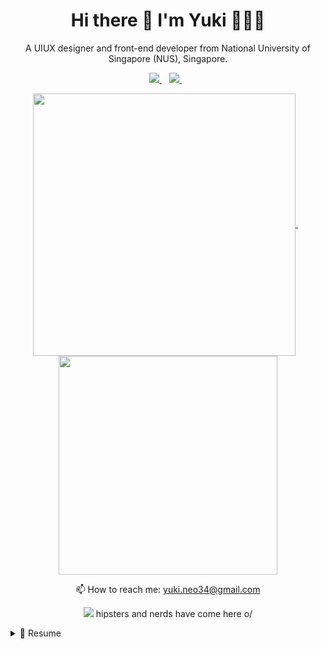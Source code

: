 <h1 align='center'>
  Hi there 👋 I'm Yuki 👩‍💻🎨
</h1>

<p align='center'>
  A UIUX designer and front-end developer from National University of Singapore (NUS), Singapore.
</p>

<p align='center'>
  <a href="https://www.linkedin.com/in/yukineoweiqian/">
       <img src="https://img.shields.io/badge/linkedin-%230077B5.svg?&style=for-the-badge&logo=linkedin&logoColor=white" />
  </a> &nbsp;&nbsp;
  <a href="https://uxfol.io/yukineo">
    <img src="https://img.shields.io/badge/Dribbble-EA4C89?style=for-the-badge&logo=dribbble&logoColor=white" />
    </a>&nbsp;&nbsp;
 </p>

<p align='center'>
<a href="https://github.com/anuraghazra/github-readme-stats">
  <img align="center" src=https://github-readme-stats.vercel.app/api?username=yukineowq&count_private=true&show_icons=true&theme=dracula width="420" />
</a> &nbsp;&nbsp;
<a href="https://github.com/anuraghazra/github-readme-stats">
  <img align="center" src=https://github-readme-stats.vercel.app/api/top-langs/?username=yukineowq&layout=compact width="350"/>
</a>
  </p>
  
<p align='center'>
  📫 How to reach me: <a href='mailto:yuki.neo34@gmail.com'>yuki.neo34@gmail.com</a>
</p>
<p align='center'>
  <a href="#"><img src="https://badges.pufler.dev/visits/yukineowq/yukineowq"></a> hipsters and nerds have come here o/
</p>

<details>
  <summary>📃 Resume</summary>
  
## Education

- 📖 **Bachelor of Information Systems (Honours), and Minor in Interactive Media Development**\
  📆 2019 - 2023\
  📍 **National University of Singapore** - Singapore

- 📖 **Diploma in Culinary and Catering Management with Merit, and Diploma Plus in Fundamentals Science**\
  📆 2016 - 2019\
  📍 **Temasek Polytechnic** - Singapore

## Experience
  
<img align="right" src="https://img.shields.io/badge/Figma-F24E1E?style=for-the-badge&logo=figma&logoColor=white" />
  
- 👩‍💻🎨**UIUX Lead Designer**\
  📆 aug/2021 - aug/2021\
  📍 **Citibank HackOverflow 2021** - Singapore

<img align="right" src="https://img.shields.io/badge/Slack-4A154B?logo=slack&logoColor=white" />
<img align="right" src="https://img.shields.io/badge/Adobe%20Illustrator-FF9A00?style=for-the-badge&logo=adobe%20illustrator&logoColor=white" />
<img align="right" src="https://img.shields.io/badge/Adobe%20Photoshop-31A8FF?style=for-the-badge&logo=Adobe%20Photoshop&logoColor=black" />
<img align="right" src="https://img.shields.io/badge/Adobe%20XD-FF61F6?style=for-the-badge&logo=Adobe%20XD&logoColor=white" />
<img align="right" src="https://img.shields.io/badge/Figma-F24E1E?style=for-the-badge&logo=figma&logoColor=white" />

- 👩‍💻🎨**UIUX Lead Designer/Graphics Intern**\
  📆 may/2021 - july/2021\
  📍 **Lalia** - Singapore

<img align="right" src="https://img.shields.io/badge/Adobe%20Photoshop-31A8FF?style=for-the-badge&logo=Adobe%20Photoshop&logoColor=black" />
<img align="right" src="https://img.shields.io/badge/Adobe%20XD-FF61F6?style=for-the-badge&logo=Adobe%20XD&logoColor=white" />
<img align="right" src="https://img.shields.io/badge/Figma-F24E1E?style=for-the-badge&logo=figma&logoColor=white" />

- 👩‍💻🎨 **UIUX Designer**\
  📆 2021 - april/2021\
  📍 **CS3240 Group Project: maituliao.io** - Singapore
  
<img align="right" src="https://img.shields.io/badge/Material--UI-0081CB?style=for-the-badge&logo=material-ui&logoColor=white" />
<img align="right" src="https://img.shields.io/badge/Ionic-3880FF?style=for-the-badge&logo=ionic&logoColor=white" />
<img align="right" src="https://img.shields.io/badge/TypeScript-007ACC?style=for-the-badge&logo=typescript&logoColor=white" />
<img align="right" src="https://img.shields.io/badge/Angular-DD0031?style=for-the-badge&logo=angular&logoColor=white" />
<img align="right" src="https://img.shields.io/badge/Java-ED8B00?style=for-the-badge&logo=java&logoColor=white" />
  
- 👩‍💻🎨 **UIUX Designer & Front-End Developer**\
  📆 2021 - april/2021\
  📍 **IS3106 Group Project: MySalesMatter** - Singapore
  
<img align="right" src="https://img.shields.io/badge/Adobe%20XD-FF61F6?style=for-the-badge&logo=Adobe%20XD&logoColor=white" />
  
- 👩‍💻🎨 **UIUX Designer**\
  📆 dec/2020 - jan/2021\
  📍 **Shopee Product & Design Challenge 2021: ShopeeWorld** - Singapore
  
<img align="right" src="https://img.shields.io/badge/Material--UI-0081CB?style=for-the-badge&logo=material-ui&logoColor=white" />
<img align="right" src="https://img.shields.io/badge/Redux-593D88?style=for-the-badge&logo=redux&logoColor=white" />
<img align="right" src="https://img.shields.io/badge/TypeScript-007ACC?style=for-the-badge&logo=typescript&logoColor=white" />
<img align="right" src="https://img.shields.io/badge/React_Native-20232A?style=for-the-badge&logo=react&logoColor=61DAFB" />
  
- 👩‍💻🎨 **UIUX Designer & Front-End Developer**\
  📆 may/2020 - july/2020\
  📍 **NUS Orbital: Eatira** - Singapore

</details>


<!--
**yukineowq/yukineowq** is a ✨ _special_ ✨ repository because its `README.md` (this file) appears on your GitHub profile.

Here are some ideas to get you started:

- 🔭 I’m currently working on ...
- 🌱 I’m currently learning ...
- 👯 I’m looking to collaborate on ...
- 🤔 I’m looking for help with ...
- 💬 Ask me about ...
- 📫 How to reach me: ...
- 😄 Pronouns: ...
- ⚡ Fun fact: ...
-->
